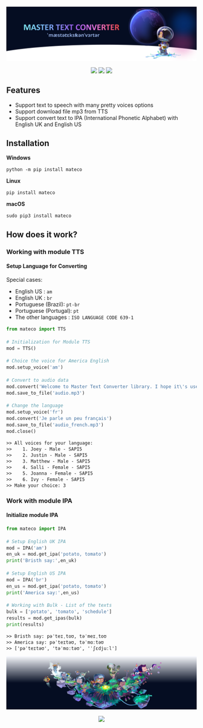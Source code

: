 <p align="center">
  <img src="https://raw.githubusercontent.com/tquangsdh20/mateco/main/.github/header.svg">
</p>

<p align="center"><img src="https://github.com/tquangsdh20/mateco/actions/workflows/test.yml/badge.svg"> <a href="https://codecov.io/github/tquangsdh20/mateco/commit/813bae77e548561e373c9a882199e795c44592a7"><img src="https://codecov.io/gh/tquangsdh20/mateco/branch/main/graphs/badge.svg?branch=main"></a> <img src = "https://img.shields.io/pypi/pyversions/mateco"></p>

## Features

- Support text to speech with many pretty voices options
- Support download file mp3 from TTS
- Support convert text to IPA (International Phonetic Alphabet) with English UK and English US

## Installation
**Windows**
```
python -m pip install mateco
```
**Linux**
```
pip install mateco
```
**macOS**
```
sudo pip3 install mateco
```
## How does it work?

### Working with module TTS

#### Setup Language for Converting

Special cases:
- English US : `am`
- English UK : `br`
- Portuguese (Brazil): `pt-br`
- Portuguese (Portugal): `pt`
- The other languages : `ISO LANGUAGE CODE 639-1`

```python
from mateco import TTS

# Initialization for Module TTS
mod = TTS()

# Choice the voice for America English
mod.setup_voice('am')

# Convert to audio data
mod.convert('Welcome to Master Text Converter library. I hope it\'s useful for you.')
mod.save_to_file('audio.mp3')

# Change the language
mod.setup_voice('fr')
mod.convert('Je parle un peu français')
mod.save_to_file('audio_french.mp3')
mod.close()
```

```
>> All voices for your language:
>>    1. Joey - Male - SAPI5
>>    2. Justin - Male - SAPI5
>>    3. Matthew - Male - SAPI5
>>    4. Salli - Female - SAPI5
>>    5. Joanna - Female - SAPI5
>>    6. Ivy - Female - SAPI5
>> Make your choice: 3
```

### Work with module IPA 

#### Initialize module IPA


```python
from mateco import IPA

# Setup English UK IPA
mod = IPA('am')
en_uk = mod.get_ipa('potato, tomato')
print('Bristh say:',en_uk)

# Setup English US IPA
mod = IPA('br')
en_us = mod.get_ipa('potato, tomato')
print('America say:',en_us)

# Working with Bulk - List of the texts
bulk = ['potato', 'tomato', 'schedule']
results = mod.get_ipas(bulk)
print(results)
```

```
>> Bristh say: pəˈteɪˌtoʊ, təˈmeɪˌtoʊ
>> America say: pəˈteɪtəʊ, təˈmɑːtəʊ
>> ['pəˈteɪtəʊ', 'təˈmɑːtəʊ', 'ˈʃɛdjuːl']
```

<p align="center">
  <img src="https://raw.githubusercontent.com/tquangsdh20/mateco/main/.github/footer.svg">
</p>

<a href="https://github.com/tquangsdh20/mateco"><p align="center"><img src="https://img.shields.io/badge/Github-tquangsdh20-orange?style=social&logo=github"></p></a>